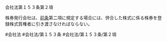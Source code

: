 会社法第１５３条第２項

株券発行会社は、[前条](会社法＿＿＿＿第１５２条第１項)第二項に規定する場合には、併合した株式に係る株券を登録株式質権者に引き渡さなければならない。

#会社法
#会社法/第１５３条
#会社法/第１５３条/第２項
